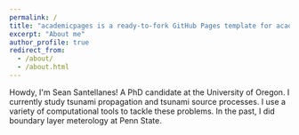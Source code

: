 ```yaml
---
permalink: /
title: "academicpages is a ready-to-fork GitHub Pages template for academic personal websites"
excerpt: "About me"
author_profile: true
redirect_from: 
  - /about/
  - /about.html
---
```

Howdy, I'm Sean Santellanes! A PhD candidate at the University of Oregon. I currently study tsunami propagation and tsunami source processes. I use a variety of computational tools to tackle these problems. In the past, I did boundary layer meterology at Penn State. 
